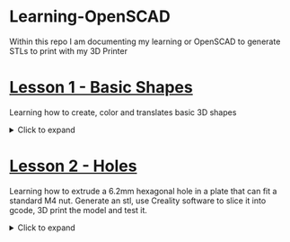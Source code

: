 # Learning-OpenSCAD
Within this repo I am documenting my learning or OpenSCAD to generate STLs to print with my 3D Printer


# [Lesson 1 - Basic Shapes](1-Basic_Shapes)
Learning how to create, color and translates basic 3D shapes
<details>
  <summary>Click to expand</summary>
- only the last variable assignment counts
- functions are transformations and are stopped by semicolon ";"
- $fn controls the number of sides or roughness of a circle
- color is a transformation
- translate is a transformation

![](1-Basic_Shapes/1-Basic_Shapes.jpg)
</details>

# [Lesson 2 - Holes](1-Basic_Shapes)
Learning how to extrude a 6.2mm hexagonal hole in a plate that can fit a standard M4 nut. Generate an stl, use Creality software to slice it into gcode, 3D print the model and test it.

<details>
  <summary>Click to expand</summary>

</details>